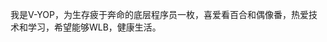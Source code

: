 我是V-YOP，为生存疲于奔命的底层程序员一枚，喜爱看百合和偶像番，热爱技术和学习，希望能够WLB，健康生活。

<!-- 这github，为啥我的图片明明在阿里云，非要搬到它自己的文件存储里去？ -->

<!---
V-YOP/V-YOP is a ✨ special ✨ repository because its `README.md` (this file) appears on your GitHub profile.
You can click the Preview link to take a look at your changes.
--->
